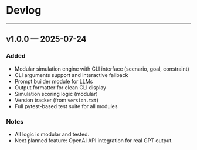 # Devlog

---

## v1.0.0 — 2025-07-24

### Added
- Modular simulation engine with CLI interface (scenario, goal, constraint)
- CLI arguments support and interactive fallback
- Prompt builder module for LLMs
- Output formatter for clean CLI display
- Simulation scoring logic (modular)
- Version tracker (from `version.txt`)
- Full pytest-based test suite for all modules

### Notes
- All logic is modular and tested.
- Next planned feature: OpenAI API integration for real GPT output.